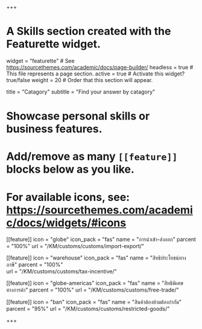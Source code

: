 +++
# A Skills section created with the Featurette widget.
widget = "featurette"  # See https://sourcethemes.com/academic/docs/page-builder/
headless = true  # This file represents a page section.
active = true  # Activate this widget? true/false
weight = 20  # Order that this section will appear.

title = "Catagory"
subtitle = "Find your answer by catagory"

# Showcase personal skills or business features.
# 
# Add/remove as many `[[feature]]` blocks below as you like.
# 
# For available icons, see: https://sourcethemes.com/academic/docs/widgets/#icons

[[feature]]
  icon = "globe"
  icon_pack = "fas"
  name = "การนำเข้า-ส่งออก"
  parcent = "100%"
  url = "/KM/customs/customs/import-export/"
  
[[feature]]
  icon = "warehouse"
  icon_pack = "fas"
  name = "สิทธิประโยชน์ทางภาษี"
  parcent = "100%"  
  url = "/KM/customs/customs/tax-incentive/"
  
[[feature]]
  icon = "globe-americas"
  icon_pack = "fas"
  name = "สิทธิพิเศษทางการค้า"
  parcent = "100%"
  url = "/KM/customs/customs/free-trade/"
  
[[feature]]
  icon = "ban"
  icon_pack = "fas"
  name = "สินค้าต้องห้ามต้องกำกัด"
  parcent = "95%"
  url = "/KM/customs/customs/restricted-goods/"


+++
